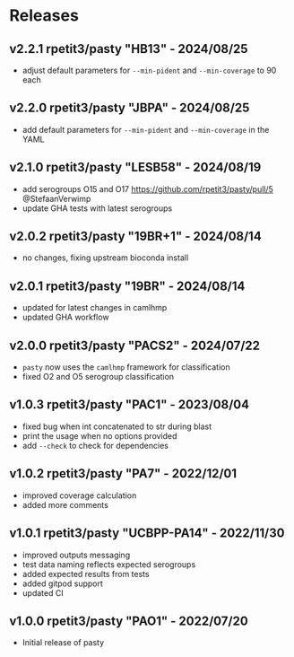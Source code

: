 # Releases

## v2.2.1 rpetit3/pasty "HB13" - 2024/08/25

- adjust default parameters for `--min-pident` and `--min-coverage` to 90 each

## v2.2.0 rpetit3/pasty "JBPA" - 2024/08/25

- add default parameters for `--min-pident` and `--min-coverage` in the YAML

## v2.1.0 rpetit3/pasty "LESB58" - 2024/08/19

- add serogroups O15 and O17 https://github.com/rpetit3/pasty/pull/5 @StefaanVerwimp
- update GHA tests with latest serogroups

## v2.0.2 rpetit3/pasty "19BR+1" - 2024/08/14

- no changes, fixing upstream bioconda install

## v2.0.1 rpetit3/pasty "19BR" - 2024/08/14

- updated for latest changes in camlhmp
- updated GHA workflow

## v2.0.0 rpetit3/pasty "PACS2" - 2024/07/22

- `pasty` now uses the `camlhmp` framework for classification
- fixed O2 and O5 serogroup classification

## v1.0.3 rpetit3/pasty "PAC1" - 2023/08/04

- fixed bug when int concatenated to str during blast
- print the usage when no options provided
- add `--check` to check for dependencies

## v1.0.2 rpetit3/pasty "PA7" - 2022/12/01

- improved coverage calculation
- added more comments

## v1.0.1 rpetit3/pasty "UCBPP-PA14" - 2022/11/30

- improved outputs messaging
- test data naming reflects expected serogroups
- added expected results from tests
- added gitpod support
- updated CI

## v1.0.0 rpetit3/pasty "PAO1" - 2022/07/20

- Initial release of pasty
